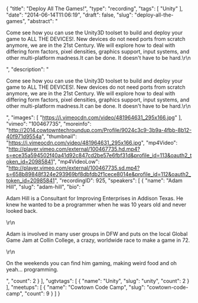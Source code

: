 {
  "title": "Deploy All The Games!",
  "type": "recording",
  "tags": [
    "Unity"
  ],
  "date": "2014-06-14T11:06:19",
  "draft": false,
  "slug": "deploy-all-the-games",
  "abstract": "<p>Come see how you can use the Unity3D toolset to build and deploy your game to ALL THE DEVICES!. New devices do not need ports from scratch anymore, we are in the 21st Century. We will explore how to deal with differing form factors, pixel densities, graphics support, input systems, and other multi-platform madness.It can be done. It doesn't have to be hard.\r\n</p>",
  "description": "<p>Come see how you can use the Unity3D toolset to build and deploy your game to ALL THE DEVICES!. New devices do not need ports from scratch anymore, we are in the 21st Century. We will explore how to deal with differing form factors, pixel densities, graphics support, input systems, and other multi-platform madness.It can be done. It doesn't have to be hard.\r\n</p>",
  "images": [
    "https://i.vimeocdn.com/video/481964631_295x166.jpg"
  ],
  "vimeo": "100467735",
  "moreinfo": "http://2014.cowtowntechroundup.com/Profile/9024c3c9-3b9a-4fbb-8b12-40f971d9554a",
  "thumbnail": "https://i.vimeocdn.com/video/481964631_295x166.jpg",
  "mp4Video": "http://player.vimeo.com/external/100467735.hd.mp4?s=ece35a594502f40a41d92c847cd2be57e6fbf31d&profile_id=113&oauth2_token_id=20985841",
  "mp4VideoLow": "http://player.vimeo.com/external/100467735.sd.mp4?s=658b89848f324e293969bf8dbfdb2f1cece8014e&profile_id=112&oauth2_token_id=20985841",
  "recordingID": 925,
  "speakers": [
    {
      "name": "Adam Hill",
      "slug": "adam-hill",
      "bio": "<p>Adam Hill is a Consultant for Improving Enterprises in Addison Texas. He knew he wanted to be a programmer when he was 10 years old and never looked back.</p>\r\n<p>Adam is involved in many user groups in DFW and puts on the local Global Game Jam at Collin College, a crazy, worldwide race to make a game in 72.</p>\r\n<p>On the weekends you can find him gaming, making weird food and oh yeah… programming.</p>",
      "count": 2
    }
  ],
  "ugtvtags": [
    {
      "name": "Unity",
      "slug": "unity",
      "count": 2
    }
  ],
  "meetups": [
    {
      "name": "Cowtown Code Camp",
      "slug": "cowtown-code-camp",
      "count": 9
    }
  ]
}